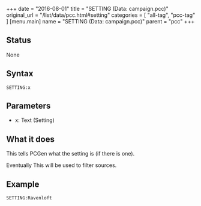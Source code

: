 +++
date = "2016-08-01"
title = "SETTING (Data: campaign.pcc)"
original_url = "/list/data/pcc.html#setting"
categories = [ "all-tag", "pcc-tag" ]
[menu.main]
    name = "SETTING (Data: campaign.pcc)"
    parent = "pcc"
+++

## Status

None

## Syntax

`SETTING:x`

## Parameters

-   x: Text (Setting)



What it does
------------

This tells PCGen what the setting is (if there is one).

Eventually This will be used to filter sources.

Example
-------

`SETTING:Ravenloft`

